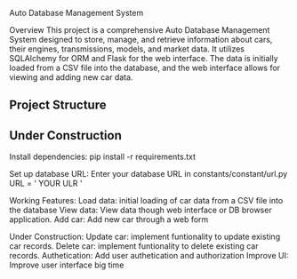 Auto Database Management System

Overview
This project is a comprehensive Auto Database Management System designed to store, manage, and retrieve information about cars, their engines, transmissions, models, and market data. 
It utilizes SQLAlchemy for ORM and Flask for the web interface. The data is initially loaded from a CSV file into the database, and the web interface allows for viewing and adding new car data.

Project Structure
------------------
Under Construction
------------------


Install dependencies: 
pip install -r requirements.txt

Set up database URL:
Enter your database URL in constants/constant/url.py
URL = ' YOUR ULR '

Working Features:
Load data: initial loading of car data from a CSV file into the database
View data: View data though web interface or DB browser application.
Add car: Add new car through a web form


Under Construction:
Update car: implement funtionality to update existing car records.
Delete car: implement funtionality to delete existing car records.
Authetication: Add user authetication and authorization
Improve UI: Improve user interface big time
